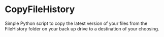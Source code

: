 # CopyFileHistory
Simple Python script to copy the latest version of your files from the FileHistory folder on your back up drive to a destination of your choosing.
